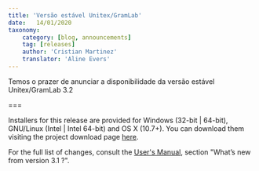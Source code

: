 ```yaml
---
title: 'Versão estável Unitex/GramLab'
date:   14/01/2020
taxonomy:
    category: [blog, announcements]
    tag: [releases]
    author: 'Cristian Martinez'
    translator: 'Aline Evers'
---
```


Temos o prazer de anunciar a disponibilidade da versão estável Unitex/GramLab 3.2

===

Installers for this release are provided for Windows (32-bit | 64-bit), GNU/Linux (Intel | Intel 64-bit) and OS X (10.7+). You can download them visiting the project download page [here](https://unitexgramlab.org/#downloads).

For the full list of changes, consult the [User's Manual](http://releases.unitexgramlab.org/3.2/man/Unitex-GramLab-3.2-usermanual-en.pdf), section "What’s new from version 3.1 ?".
